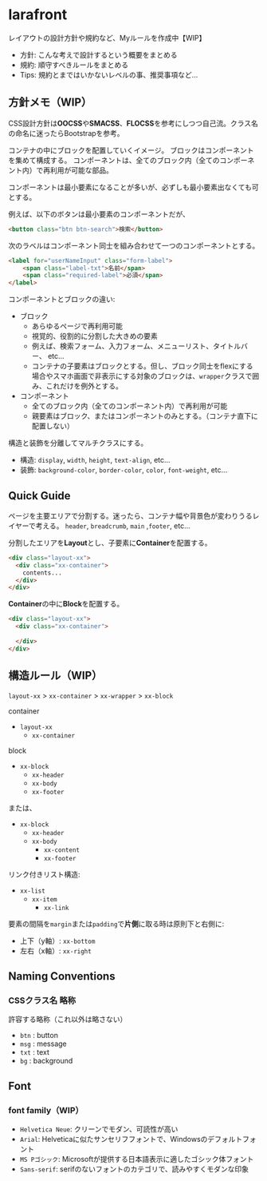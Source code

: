 # larafront

レイアウトの設計方針や規約など、Myルールを作成中【WIP】

- 方針: こんな考えで設計するという概要をまとめる
- 規約: 順守すべきルールをまとめる
- Tips: 規約とまではいかないレベルの事、推奨事項など...

## 方針メモ（WIP）

CSS設計方針は**OOCSS**や**SMACSS**、**FLOCSS**を参考にしつつ自己流。クラス名の命名に迷ったらBootstrapを参考。

コンテナの中にブロックを配置していくイメージ。
ブロックはコンポーネントを集めて構成する。
コンポーネントは、全てのブロック内（全てのコンポーネント内）で再利用が可能な部品。

コンポーネントは最小要素になることが多いが、必ずしも最小要素出なくても可とする。

例えば、以下のボタンは最小要素のコンポーネントだが、

```html
<button class="btn btn-search">検索</button>
````

次のラベルはコンポーネント同士を組み合わせて一つのコンポーネントとする。

```html
<label for="userNameInput" class="form-label">
    <span class="label-txt">名前</span>
    <span class="required-label">必須</span>
</label>
```

コンポーネントとブロックの違い:

- ブロック
  - あらゆるページで再利用可能
  - 視覚的、役割的に分割した大きめの要素
  - 例えば、検索フォーム、入力フォーム、メニューリスト、タイトルバー、 etc...
  - コンテナの子要素はブロックとする。但し、ブロック同士をflexにする場合やスマホ画面で非表示にする対象のブロックは、`wrapper`クラスで囲み、これだけを例外とする。
- コンポーネント
  - 全てのブロック内（全てのコンポーネント内）で再利用が可能
  - 親要素はブロック、またはコンポーネントのみとする。（コンテナ直下に配置しない）


構造と装飾を分離してマルチクラスにする。

- 構造: `display`, `width`, `height`, `text-align`, etc...
- 装飾: `background-color`, `border-color`, `color`, `font-weight`, etc...



## Quick Guide

ページを主要エリアで分割する。迷ったら、コンテナ幅や背景色が変わりうるレイヤーで考える。
`header`, `breadcrumb`, `main` ,`footer`, etc...

分割したエリアを**Layout**とし、子要素に**Container**を配置する。

```html
<div class="layout-xx">
  <div class="xx-container">
    contents...
  </div>
</div>
```

**Container**の中に**Block**を配置する。

```html
<div class="layout-xx">
  <div class="xx-container">
    
  </div>
</div>
```

## 構造ルール（WIP）

`layout-xx` > `xx-container` > `xx-wrapper` > `xx-block`

container

- `layout-xx`
  - `xx-container`

block

- `xx-block`
  - `xx-header`
  - `xx-body`
  - `xx-footer`

または、

- `xx-block`
  - `xx-header`
  - `xx-body`
    - `xx-content`
    - `xx-footer`

リンク付きリスト構造:

- `xx-list`
  - `xx-item`
    - `xx-link`

要素の間隔を`margin`または`padding`で**片側**に取る時は原則下と右側に:

- 上下（y軸）: `xx-bottom`
- 左右（x軸）: `xx-right`

## Naming Conventions

### CSSクラス名 略称

許容する略称（これ以外は略さない）

- `btn` : button
- `msg` : message
- `txt` : text
- `bg`  : background

## Font

### font family（WIP）

- `Helvetica Neue`: クリーンでモダン、可読性が高い
- `Arial`: Helveticaに似たサンセリフフォントで、Windowsのデフォルトフォント
- `MS Pゴシック`: Microsoftが提供する日本語表示に適したゴシック体フォント
- `Sans-serif`: serifのないフォントのカテゴリで、読みやすくモダンな印象
